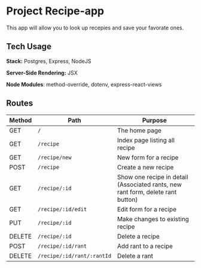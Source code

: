 # Project Recipe-app

This app will allow you to look up recepies and save your favorate ones.

## Tech Usage

**Stack:** Postgres, Express, NodeJS

**Server-Side Rendering:** JSX

**Node Modules**: method-override, dotenv, express-react-views

## Routes

| Method | Path | Purpose |
| ------ | ------------------------------------- | ----------------------------- |
| GET | `/` | The home page |
| GET | `/recipe` | Index page listing all recipe |
| GET | `/recipe/new` | New form for a recipe |
| POST | `/recipe` | Create a new recipe |
| GET | `/recipe/:id` | Show one recipe in detail (Associated rants, new rant form, delete rant button) |
| GET | `/recipe/:id/edit` | Edit form for a recipe |
| PUT | `/recipe/:id` | Make changes to existing recipe |
| DELETE | `/recipe/:id` | Delete a recipe |
| POST | `/recipe/:id/rant` | Add rant to a recipe |
| DELETE | `/recipe/:id/rant/:rantId` | Delete a rant |